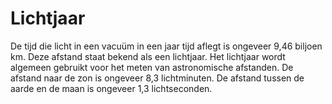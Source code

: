 # Lichtjaar

De tijd die licht in een vacuüm in een jaar tijd aflegt is ongeveer 9,46 biljoen
km. Deze afstand staat bekend als een lichtjaar. Het lichtjaar wordt algemeen
gebruikt voor het meten van astronomische afstanden. De afstand naar de zon is
ongeveer 8,3 lichtminuten. De afstand tussen de aarde en de maan is ongeveer 1,3
lichtseconden.

